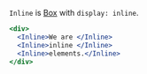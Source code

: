 `Inline` is [Box](../Box/Box.md) with `display: inline`.

```jsx
<div>
  <Inline>We are </Inline>
  <Inline>inline </Inline>
  <Inline>elements.</Inline>
</div>
```
